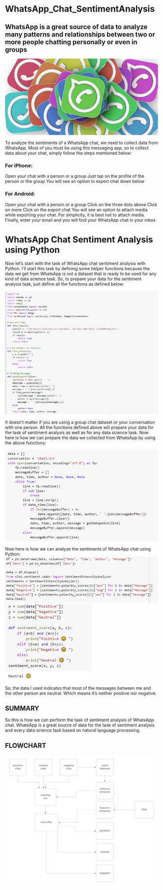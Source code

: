 # WhatsApp_Chat_SentimentAnalysis
## WhatsApp is a great source of data to analyze many patterns and relationships between two or more people chatting personally or even in groups
![alt tag](https://github.com/namanbansal01/WhatsApp_Chat_SentimentAnalysis/blob/main/snapshot-1.jpeg)

To analyze the sentiments of a WhatsApp chat, we need to collect data from WhatsApp. Most of you must be using this messaging app, so to collect data about your chat, simply follow the steps mentioned below:
### For iPhone:
Open your chat with a person or a group
Just tap on the profile of the person or the group
You will see an option to export chat down below

### For Android:
Open your chat with a person or a group 
Click on the three dots above 
Click on more
Click on the export chat
You will see an option to attach media while exporting your chat. For simplicity, it is best not to attach media. Finally, enter your email and you will find your WhatsApp chat in your inbox.

# WhatsApp Chat Sentiment Analysis using Python
Now let’s start with the task of WhatsApp chat sentiment analysis with Python. I’ll start this task by defining some helper functions because the data we get from WhatsApp is not a dataset that is ready to be used for any kind of data science task. So, to prepare your data for the sentiment analysis task, just define all the functions as defined below:

![alt tag](https://github.com/namanbansal01/WhatsApp_Chat_SentimentAnalysis/blob/main/snapshot.png)

It doesn’t matter if you are using a group chat dataset or your conversation with one person. All the functions defined above will prepare your data for the task of sentiment analysis as well as for any data science task. Now here is how we can prepare the data we collected from WhatsApp by using the above functions:

![alt tag](https://github.com/namanbansal01/WhatsApp_Chat_SentimentAnalysis/blob/main/snapshot-2.png)

Now here is how we can analyze the sentiments of WhatsApp chat using Python:
![alt tag](https://github.com/namanbansal01/WhatsApp_Chat_SentimentAnalysis/blob/main/snapshot-3.png)
![alt tag](https://github.com/namanbansal01/WhatsApp_Chat_SentimentAnalysis/blob/main/snapshot-4.png)

So, the data I used indicates that most of the messages between me and the other person are neutral. Which means it’s neither positive nor negative.
## SUMMARY
So this is how we can perform the task of sentiment analysis of WhatsApp chat. WhatsApp is a great source of data for the task of sentiment analysis and every data science task based on natural language processing.
 ## FLOWCHART
 
![alt tag](https://github.com/namanbansal01/WhatsApp_Chat_SentimentAnalysis/blob/main/FLOWCHART.png)

